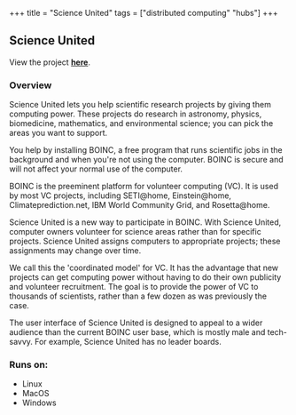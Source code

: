 +++
title = "Science United"
tags = ["distributed computing" "hubs"]
+++

## Science United

View the project [**here**](https://scienceunited.org/).

### Overview

Science United lets you help scientific research projects by giving them computing power. These projects do research in astronomy, physics, biomedicine, mathematics, and environmental science; you can pick the areas you want to support.

You help by installing BOINC, a free program that runs scientific jobs in the background and when you're not using the computer. BOINC is secure and will not affect your normal use of the computer.

BOINC is the preeminent platform for volunteer computing (VC). It is used by most VC projects, including SETI@home, Einstein@home, Climateprediction.net, IBM World Community Grid, and Rosetta@home.

Science United is a new way to participate in BOINC. With Science United, computer owners volunteer for science areas rather than for specific projects. Science United assigns computers to appropriate projects; these assignments may change over time.

We call this the 'coordinated model' for VC. It has the advantage that new projects can get computing power without having to do their own publicity and volunteer recruitment. The goal is to provide the power of VC to thousands of scientists, rather than a few dozen as was previously the case.

The user interface of Science United is designed to appeal to a wider audience than the current BOINC user base, which is mostly male and tech-savvy. For example, Science United has no leader boards.

### Runs on:
- Linux
- MacOS
- Windows
